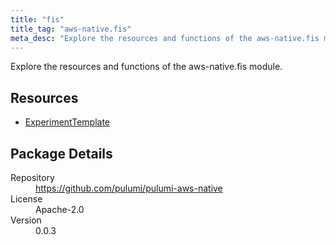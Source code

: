 ```yaml
---
title: "fis"
title_tag: "aws-native.fis"
meta_desc: "Explore the resources and functions of the aws-native.fis module."
---
```


<!-- WARNING: this file was generated by Pulumi Docs Generator. -->
<!-- Do not edit by hand unless you're certain you know what you are doing! -->

Explore the resources and functions of the aws-native.fis module.

<h2 id="resources">Resources</h2>
<ul class="api">
    <li><a href="experimenttemplate" title="ExperimentTemplate"><span class="symbol resource"></span>ExperimentTemplate</a></li>
</ul>

<h2 id="package-details">Package Details</h2>
<dl class="package-details">
	<dt>Repository</dt>
	<dd><a href="https://github.com/pulumi/pulumi-aws-native">https://github.com/pulumi/pulumi-aws-native</a></dd>
	<dt>License</dt>
	<dd>Apache-2.0</dd>
	<dt>Version</dt>
	<dd>0.0.3</dd>
</dl>

